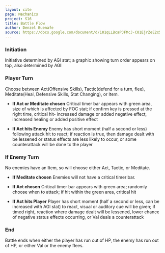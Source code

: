 ```yaml
---
layout: cite
page: Mechanics
project: S16
title: Battle Flow
author: Denzel Buenafe
source: https://docs.google.com/document/d/101qLLBcaPJFMcJ-C01EjrZeE2x5IZrrZjkhVExoGkTU/edit?usp=sharing
---
```

### Initiation

Initiative determined by AGI stat; a graphic showing turn order appears on top, also determined by AGI

### Player Turn

Choose between Act(Offensive Skills), Tactic(defend for a turn, flee), Meditate(Heal, Defensive Skills, Stat Changing), or Item.

- **If Act or Meditate chosen** Critical timer bar appears with green area, size of which is affected by FOC stat; if confirm key is pressed at the right time, critical hit- increased damage or added negative effect, increased healing or added positive effect

- **If Act hits Enemy** Enemy has short moment (half a second or less) following attack hit to react; if reaction is true, then damage dealt with be lessened or status effects are less likely to occur, or some counterattack will be done to the player

### If Enemy Turn

No enemies have an Item, so will choose either Act, Tactic, or Meditate.

- **If Meditate chosen** Enemies will not have a critical timer bar.

- **If Act chosen** Critical timer bar appears with green area; randomly choose when to attack; if hit within the green area, critical hit

- **If Act hits Player** Player has short moment (half a second or less, can be increased with AGI stat) to react, visual or auditory cue will be given; if timed right, reaction where damage dealt will be lessened, lower chance of negative status effects occurring, or Val deals a counterattack

### End

Battle ends when either the player has run out of HP, the enemy has run out of HP, or either Val or the enemy flees.
